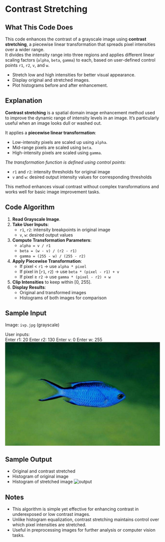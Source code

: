 # Contrast Stretching

## What This Code Does

This code enhances the contrast of a grayscale image using **contrast stretching**, a piecewise linear transformation that spreads pixel intensities over a wider range.  
It divides the intensity range into three regions and applies different linear scaling factors (`alpha`, `beta`, `gamma`) to each, based on user-defined control points `r1`, `r2`, `v`, and `w`.

- Stretch low and high intensities for better visual appearance.
- Display original and stretched images.
- Plot histograms before and after enhancement.


## Explanation

**Contrast stretching** is a spatial domain image enhancement method used to improve the dynamic range of intensity levels in an image. It’s particularly useful when an image looks dull or washed out.

It applies a **piecewise linear transformation**:
- Low-intensity pixels are scaled up using `alpha`.
- Mid-range pixels are scaled using `beta`.
- High-intensity pixels are scaled using `gamma`.

*The transformation function is defined using control points:*
- `r1` and `r2`: intensity thresholds for original image  
- `v` and `w`: desired output intensity values for corresponding thresholds

This method enhances visual contrast without complex transformations and works well for basic image improvement tasks.

## Code Algorithm

1. **Read Grayscale Image**.
2. **Take User Inputs**:
   - `r1`, `r2`: intensity breakpoints in original image
   - `v`, `w`: desired output values
3. **Compute Transformation Parameters**:
   - `alpha = v / r1`
   - `beta = (w - v) / (r2 - r1)`
   - `gamma = (255 - w) / (255 - r2)`
4. **Apply Piecewise Transformation**:
   - If pixel < `r1` → use `alpha * pixel`
   - If pixel in [`r1`, `r2`) → use `beta * (pixel - r1) + v`
   - If pixel ≥ `r2` → use `gamma * (pixel - r2) + w`
5. **Clip Intensities** to keep within [0, 255].
6. **Display Results**:
   - Original and transformed images
   - Histograms of both images for comparison



## Sample Input

Image: `ivp.jpg` (grayscale)

User inputs:  
Enter r1: 20
Enter r2: 130
Enter v: 0
Enter w: 255
![input](https://github.com/pavit15/image-processing-codes/raw/main/contrast%20stretching/ivp.jpg)


## Sample Output

- Original and contrast stretched
- Histogram of original image
- Histogram of stretched image
![output](https://github.com/user-attachments/assets/0ab85999-6d2f-4f7a-869d-8afbd71fc6b4)


## Notes
- This algorithm is simple yet effective for enhancing contrast in underexposed or low contrast images.
- Unlike histogram equalization, contrast stretching maintains control over which pixel intensities are stretched.
- Useful in preprocessing images for further analysis or computer vision tasks.
